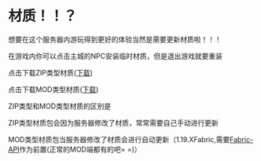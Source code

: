 # 材质！！？

想要在这个服务器内游玩得到更好的体验当然是需要更新材质啦！！！

在游戏内你可以点击主城的NPC安装临时材质，但是退出游戏就要重装

点击下载ZIP类型材质([下载](https://tangbao-1301296093.cos.ap-shanghai.myqcloud.com/xiye/resourcepack/%E5%A4%95%E5%A4%9CCraft%E6%9D%90%E8%B4%A8%E5%8C%85.zip))

点击下载MOD类型材质([下载](https://tangbao-1301296093.cos.ap-shanghai.myqcloud.com/xiye/resourcepack/XIYEResourcepack-1.19.X.jar))

ZIP类型和MOD类型材质的区别是



ZIP类型材质包会因为服务器修改了材质，常常需要自己手动进行更新

MOD类型材质包当服务器修改了材质会进行自动更新（1.19.XFabric,需要[Fabric-API](https://www.mcmod.cn/class/3124.html)作为前置(正常的MOD端都有的吧= =)）
